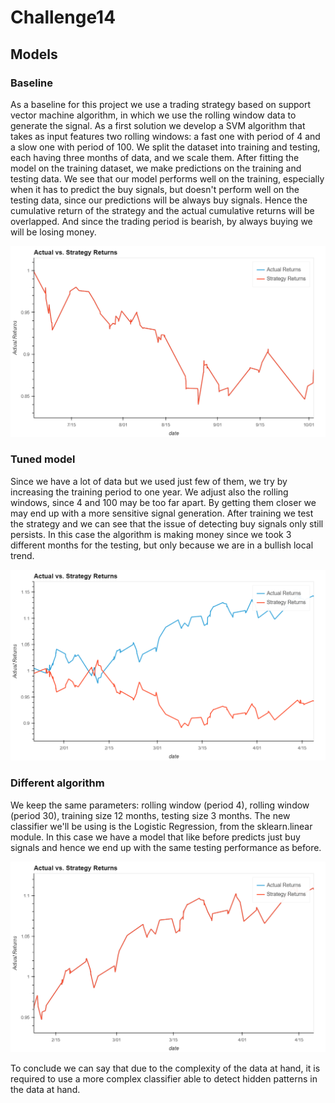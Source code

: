 # Challenge14

## Models

### Baseline

As a baseline for this project we use a trading strategy based on support vector machine algorithm, in which we use the rolling window data to generate the signal.
As a first solution we develop a SVM algorithm that takes as input features two rolling windows: a fast one with period of 4 and a slow one with period of 100.
We split the dataset into training and testing, each having three months of data, and we scale them.
After fitting the model on the training dataset, we make predictions on the training and testing data.
We see that our model performs well on the training, especially when it has to predict the buy signals, but doesn't perform well on the testing data, since our predictions will be always buy signals. Hence the cumulative return of the strategy and the actual cumulative returns will be overlapped. And since the trading period is bearish, by always buying we will be losing money.

![Cumulative Returns](./Resources/bokeh_plot.png)

### Tuned model

Since we have a lot of data but we used just few of them, we try by increasing the training period to one year. We adjust also the rolling windows, since 4 and 100 may be too far apart. By getting them closer we may end up with a more sensitive signal generation.
After training we test the strategy and we can see that the issue of detecting buy signals only still persists.
In this case the algorithm is making money since we took 3 different months for the testing, but only because we are in a bullish local trend.

![Cumulative Returns Tuned](./Resources/bokeh_plot1.png)

### Different algorithm

We keep the same parameters: rolling window (period 4), rolling window (period 30), training size 12 months, testing size 3 months.
The new classifier we'll be using is the Logistic Regression, from the sklearn.linear module. In this case we have a model that like before predicts just buy signals and hence we end up with the same testing performance as before.

![Cumulative Returns Tuned](./Resources/bokeh_plot2.png)

To conclude we can say that due to the complexity of the data at hand, it is required to use a more complex classifier able to detect hidden patterns in the data at hand.